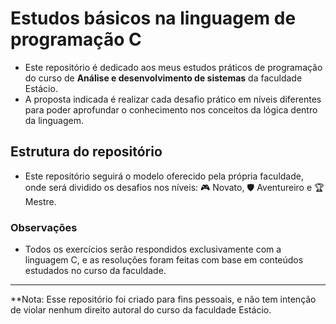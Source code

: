 # Estudos básicos na linguagem de programação C

- Este repositório é dedicado aos meus estudos práticos de programação do curso de **Análise e desenvolvimento de sistemas** da faculdade Estácio.
- A proposta indicada é realizar cada desafio prático em níveis diferentes para poder aprofundar o conhecimento nos conceitos da lógica dentro da linguagem.

## Estrutura do repositório

- Este repositório seguirá o modelo oferecido pela própria faculdade, onde será dividido os desafios nos níveis: 🎮 Novato, 🛡️ Aventureiro e 🏆 Mestre.

### Observações

- Todos os exercícios serão respondidos exclusivamente com a linguagem C, e as resoluções foram feitas com base em conteúdos estudados no curso da faculdade.

--- 

**Nota: Esse repositório foi criado para fins pessoais, e não tem intenção de violar nenhum direito autoral do curso da faculdade Estácio. 
